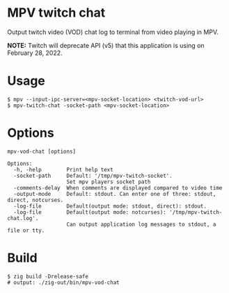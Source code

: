 # MPV twitch chat
Output twitch video (VOD) chat log to terminal from video playing in MPV.

**NOTE:**
Twitch will deprecate API (v5) that this application is using on February 28, 2022.

# Usage
```
$ mpv --input-ipc-server=<mpv-socket-location> <twitch-vod-url>
$ mpv-twitch-chat -socket-path <mpv-socket-location>
```

# Options
```
mpv-vod-chat [options]

Options:
  -h, -help        Print help text
  -socket-path     Default: '/tmp/mpv-twitch-socket'.
                   Set mpv players socket path
  -comments-delay  When comments are displayed compared to video time
  -output-mode     Default: stdout. Can enter one of three: stdout, direct, notcurses.
  -log-file        Default(output mode: stdout, direct): stdout.
  -log-file        Default(output mode: notcurses): '/tmp/mpv-twitch-chat.log'.
                   Can output application log messages to stdout, a file or tty.
```

# Build
```
$ zig build -Drelease-safe
# output: ./zig-out/bin/mpv-vod-chat
```
